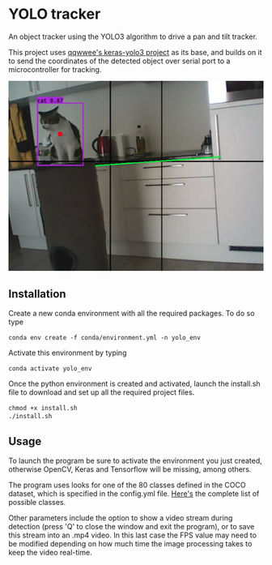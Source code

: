 # YOLO tracker
An object tracker using the YOLO3 algorithm to drive a pan and tilt tracker.

This project uses 
[qqwwee's keras-yolo3 project](https://github.com/qqwweee/keras-yolo3.git) as
its base, and builds on it to send the coordinates of the detected object over
serial port to a microcontroller for tracking.

![](cat.png)

## Installation

Create a new conda environment with all the required packages. To do so type

    conda env create -f conda/environment.yml -n yolo_env

Activate this environment by typing

    conda activate yolo_env

Once the python environment is created and activated, launch the install.sh file to download and set up all the required project files.

    chmod +x install.sh
    ./install.sh


## Usage

To launch the program be sure to activate the environment you just created,
otherwise OpenCV, Keras and Tensorflow will be missing, among others.

The program uses looks for one of the 80 classes defined in the
COCO dataset, which is specified in the config.yml file.
[Here's](https://raw.githubusercontent.com/qqwweee/keras-yolo3/master/model_data/coco_classes.txt) 
the complete list of possible classes.

Other parameters include the option to show a video stream during detection
(press 'Q' to close the window and exit the program), or to save this stream
into an .mp4 video. In this last case the FPS value may need to be modified
depending on how much time the image processing takes to keep the video 
real-time.
